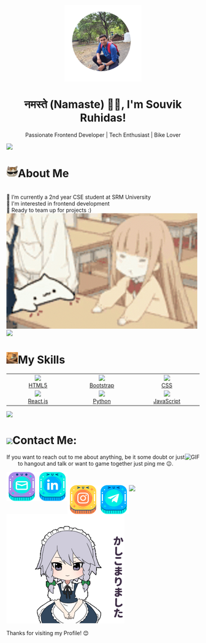 <!-- Profile Header -->
<div align="center">
    <img src="./Assets/Souvik.png" alt="Profile Picture" width="200" class="profile-picture">
    <h1>नमस्ते (Namaste) 🙏🏻, I'm Souvik Ruhidas!</h1>
    <p>Passionate Frontend Developer | Tech Enthusiast | Bike Lover</p>
</div>

<img src="https://user-images.githubusercontent.com/73097560/115834477-dbab4500-a447-11eb-908a-139a6edaec5c.gif">

<!-- About Me Section -->
# <img src="./Assets/ez_cat.png" width="30" />About Me

<div class="about-section">
    <div>
        <br/> 
        🔭 I’m currently a 2nd year CSE student at SRM University <br/>
        🤖 I'm interested in frontend development <br/>
        🤝 Ready to team up for projects :)
    </div>
    <img src="./Assets/bongo.gif" alt="Profile Image" class="profile-image">
</div>

<img src="https://user-images.githubusercontent.com/73097560/115834477-dbab4500-a447-11eb-908a-139a6edaec5c.gif">

<!-- Skills Section -->
# <img src="./Assets/workingonit.gif" width="30" />My Skills
<table>
  <tr>
    <td align="center" width="200">
      <a href="https://github.com/html">
        <img src="https://www.vectorlogo.zone/logos/w3_html5/w3_html5-icon.svg" width="60" />
        <br />
        HTML5
      </a>
    </td>
    <td align="center" width="200">
      <a href="https://github.com/twbs">
        <img src="https://avatars.githubusercontent.com/u/2918581?s=200&v=4" width="60" />
        <br />
        Bootstrap
      </a>
    </td>
    <td align="center" width="200">
      <a href="https://github.com/css">
        <img src="https://avatars.githubusercontent.com/u/12235601?s=200&v=4" width="60" />
        <br />
        CSS
      </a>
    </td>
  </tr>
  <tr>
    <td align="center" width="200">
      <a href="https://github.com/facebook/react">
        <img src="https://avatars.githubusercontent.com/u/69631?s=200&v=4" width="60" />
        <br />
        React.js
      </a>
    </td>
    <td align="center" width="200">
      <a href="https://github.com/python">
        <img src="https://avatars.githubusercontent.com/u/1525981?s=200&v=4" width="60" />
        <br />
        Python
      </a>
    </td>
    <td align="center" width="200">
      <a href="https://github.com/javascript">
        <img src="https://upload.wikimedia.org/wikipedia/commons/9/99/Unofficial_JavaScript_logo_2.svg" width="60" />
        <br />
        JavaScript
      </a>
    </td>
  </tr>
</table>

<img src="https://user-images.githubusercontent.com/73097560/115834477-dbab4500-a447-11eb-908a-139a6edaec5c.gif">

<!-- Contact Me Section -->
# <img src="https://emojis.slackmojis.com/emojis/images/1588315024/8823/hyperkitty.gif?1588315024" width="30" />Contact Me:

<div align="center">
    <img align="right" width="" height="340" alt="GIF" src="./Assets/dazai-dazai-osamu.gif">
    <p>If you want to reach out to me about anything, be it some doubt or just to hangout and talk or want to game together just ping me 😉.</p>
    <div id="social-links">
        <a href="mailto: souvikdas8426@gmail.com">
            <img align="left" width="80" height="75" alt="Gmail" src="./Assets/Icons/mail.png">
        </a>
        <a href="https://www.linkedin.com/in/souvik-ruhidas-75b166245/">
            <img align="left" width="80" height="75" alt="Linkedin" src="./Assets/Icons/linkedin.png">
        </a>
    </div>
    <br>
    <br>
    <div id="social-links">
        <a href="https://www.instagram.com/inu_sannnnn/">
            <img align="left" width="80" height="75" alt="Instagram" src="./Assets/Icons/instagram.png">
        </a>
        <a href="https://t.me/Kawaiii_Nekoo">
            <img align="left" width="80" height="75" alt="Telegram" src="./Assets/Icons/telegram.png">
        </a>
    </div>
</div>

<img src="https://user-images.githubusercontent.com/73097560/115834477-dbab4500-a447-11eb-908a-139a6edaec5c.gif">
<br>

<!-- Footer -->
<div class="footer">
    <img src="./Assets/sakuya-touhou.gif" alt="Footer Image">
    <p>Thanks for visiting my Profile! 😊</p>
</div>
